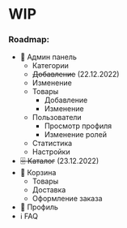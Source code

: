 # WIP

### Roadmap:
- 🔴 Админ панель
  *  Категории
    - ~~Добавление~~ (22.12.2022)
    - Изменение
  * Товары
    - Добавление
    - Изменение
  * Пользователи
    - Просмотр профиля
    - Изменение ролей
  * Статистика
  * Настройки
- ~~🗄️ Каталог~~ (23.12.2022)
- 🛒 Корзина
  * Товары
  * Доставка
  * Оформление заказа
- 📁 Профиль
- ℹ️ FAQ
